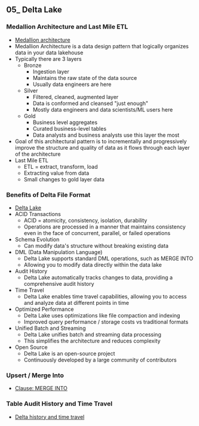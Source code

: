 ## 05_ Delta Lake

### Medallion Architecture and Last Mile ETL
- [Medallion architecture](https://learn.microsoft.com/en-us/azure/databricks/lakehouse/medallion)
- Medallion Architecture is a data design pattern that logically organizes data in your data lakehouse
- Typically there are 3 layers
  - Bronze
    - Ingestion layer
    - Maintains the raw state of the data source
    - Usually data engineers are here
  - Silver
    - Filtered, cleaned, augmented layer
    - Data is conformed and cleansed "just enough"
    - Mostly data engineers and data scientists/ML users here
  - Gold
    - Business level aggregates
    - Curated business-level tables
    - Data analysts and business analysts use this layer the most
- Goal of this architectural pattern is to incrementally and progressively improve the structure and quality of data as it flows through each layer of the architecture
- Last Mile ETL
  - ETL = extract, transform, load
  - Extracting value from data
  - Small changes to gold layer data

### Benefits of Delta File Format
- [Delta Lake](https://delta.io/)
- ACID Transactions
  - ACID = atomicity, consistency, isolation, durability
  - Operations are processed in a manner that maintains consistency even in the face of concurrent, parallel, or failed operations
- Schema Evolution
  - Can modify data's structure without breaking existing data
- DML (Data Manipulation Language)
  - Delta Lake supports standard DML operations, such as MERGE INTO
  - Allowing you to modify data directly within the data lake
- Audit History
  - Delta Lake automatically tracks changes to data, providing a comprehensive audit history
- Time Travel
  - Delta Lake enables time travel capabilities, allowing you to access and analyze data at different points in time
- Optimized Performance
  - Delta Lake uses optimizations like file compaction and indexing
  - Improved query performance / storage costs vs traditional formats
- Unified Batch and Streaming
  - Delta Lake unifies batch and streaming data processing
  - This simplifies the architecture and reduces complexity
- Open Source
  - Delta Lake is an open-source project
  - Continuously developed by a large community of contributors

### Upsert / Merge Into
- [Clause: MERGE INTO](https://learn.microsoft.com/en-us/azure/databricks/sql/language-manual/delta-merge-into)

### Table Audit History and Time Travel
- [Delta history and time travel](https://learn.microsoft.com/en-us/azure/databricks/delta/history)